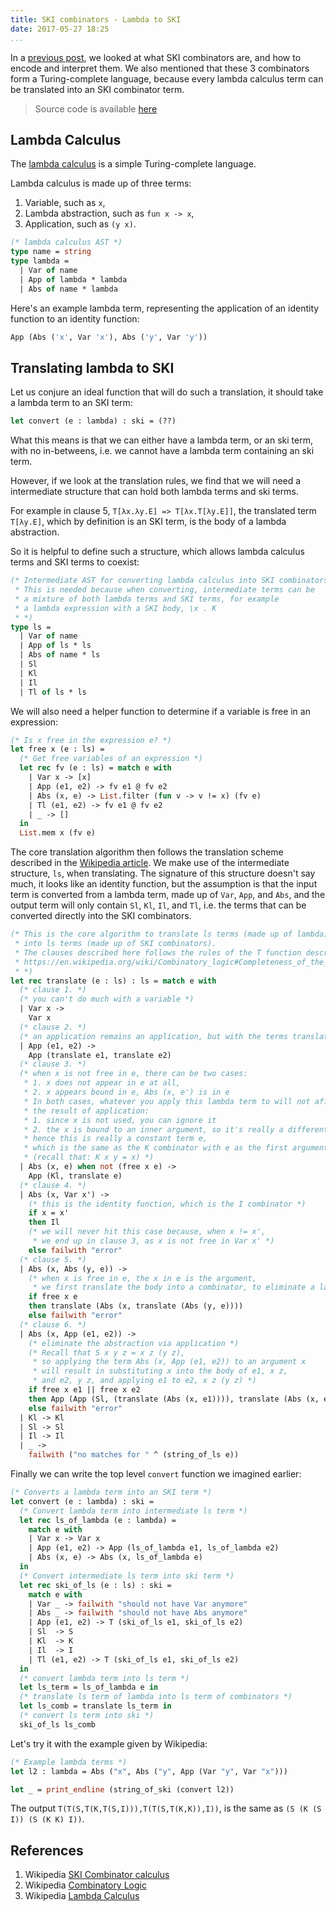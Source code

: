 ```yaml
---
title: SKI combinators - Lambda to SKI
date: 2017-05-27 18:25
...
```


In a [previous post](./ski.html),
we looked at what SKI combinators are, and how to encode and interpret them.
We also mentioned that these 3 combinators form a Turing-complete language,
because every lambda calculus term can be translated into an SKI combinator term.

> Source code is available [here](https://github.com/ngzhian/ski)

## Lambda Calculus

The [lambda calculus](https://en.wikipedia.org/wiki/Lambda_calculus)
is a simple Turing-complete language.

[^1]: Wikipedia [Combinatory Logic](https://en.wikipedia.org/wiki/Combinatory_logic#Completeness_of_the_S-K_basis)


Lambda calculus is made up of three terms:

1. Variable, such as `x`,
2. Lambda abstraction, such as `fun x -> x`,
3. Application, such as `(y x)`.

```ocaml
(* lambda calculus AST *)
type name = string
type lambda =
  | Var of name
  | App of lambda * lambda
  | Abs of name * lambda
```

Here's an example lambda term,
representing the application of an identity function to an identity function:

```ocaml
App (Abs ('x', Var 'x'), Abs ('y', Var 'y'))
```

## Translating lambda to SKI

Let us conjure an ideal function that will do such a translation,
it should take a lambda term to an SKI term:

```ocaml
let convert (e : lambda) : ski = (??)
```

What this means is that we can either have a lambda term, or an ski term, with no in-betweens,
i.e. we cannot have a lambda term containing an ski term.

However, if we look at the translation rules,
we find that we will need a intermediate structure that can hold both lambda terms
and ski terms.

For example in clause 5, `T[λx.λy.E] => T[λx.T[λy.E]]`,
the translated term `T[λy.E]`, which by definition is an SKI term,
is the body of a lambda abstraction.

So it is helpful to define such a structure,
which allows lambda calculus terms and SKI terms to coexist:

```ocaml
(* Intermediate AST for converting lambda calculus into SKI combinators.
 * This is needed because when converting, intermediate terms can be
 * a mixture of both lambda terms and SKI terms, for example
 * a lambda expression with a SKI body, \x . K
 * *)
type ls =
  | Var of name
  | App of ls * ls
  | Abs of name * ls
  | Sl
  | Kl
  | Il
  | Tl of ls * ls
```

We will also need a helper function to determine if a variable is free in an expression:

```ocaml
(* Is x free in the expression e? *)
let free x (e : ls) =
  (* Get free variables of an expression *)
  let rec fv (e : ls) = match e with
    | Var x -> [x]
    | App (e1, e2) -> fv e1 @ fv e2
    | Abs (x, e) -> List.filter (fun v -> v != x) (fv e)
    | Tl (e1, e2) -> fv e1 @ fv e2
    | _ -> []
  in
  List.mem x (fv e)
```

The core translation algorithm then follows the translation scheme
described in the
[Wikipedia article](https://en.wikipedia.org/wiki/Combinatory_logic#Completeness_of_the_S-K_basis).
We make use of the intermediate structure, `ls`, when translating.
The signature of this structure doesn't say much, it looks like an identity function,
but the assumption is that the input term is converted from a lambda term,
made up of `Var`, `App`, and `Abs`, and the output term will only contain
`Sl`, `Kl`, `Il`, and `Tl`, i.e. the terms that can be converted
directly into the SKI combinators.

```ocaml
(* This is the core algorithm to translate ls terms (made up of lambda)
 * into ls terms (made up of SKI combinators).
 * The clauses described here follows the rules of the T function described at
 * https://en.wikipedia.org/wiki/Combinatory_logic#Completeness_of_the_S-K_basis
 * *)
let rec translate (e : ls) : ls = match e with
  (* clause 1. *)
  (* you can't do much with a variable *)
  | Var x ->
    Var x
  (* clause 2. *)
  (* an application remains an application, but with the terms translated *)
  | App (e1, e2) ->
    App (translate e1, translate e2)
  (* clause 3. *)
  (* when x is not free in e, there can be two cases:
   * 1. x does not appear in e at all,
   * 2. x appears bound in e, Abs (x, e') is in e
   * In both cases, whatever you apply this lambda term to will not affect
   * the result of application:
   * 1. since x is not used, you can ignore it
   * 2. the x is bound to an inner argument, so it's really a different x from this
   * hence this is really a constant term e,
   * which is the same as the K combinator with e as the first argument.
   * (recall that: K x y = x) *)
  | Abs (x, e) when not (free x e) ->
    App (Kl, translate e)
  (* clause 4. *)
  | Abs (x, Var x') ->
    (* this is the identity function, which is the I combinator *)
    if x = x'
    then Il
    (* we will never hit this case because, when x != x',
     * we end up in clause 3, as x is not free in Var x' *)
    else failwith "error"
  (* clause 5. *)
  | Abs (x, Abs (y, e)) ->
    (* when x is free in e, the x in e is the argument,
     * we first translate the body into a combinator, to eliminate a layer of abstraction *)
    if free x e
    then translate (Abs (x, translate (Abs (y, e))))
    else failwith "error"
  (* clause 6. *)
  | Abs (x, App (e1, e2)) ->
    (* eliminate the abstraction via application *)
    (* Recall that S x y z = x z (y z),
     * so applying the term Abs (x, App (e1, e2)) to an argument x
     * will result in substituting x into the body of e1, x z,
     * and e2, y z, and applying e1 to e2, x z (y z) *)
    if free x e1 || free x e2
    then App (App (Sl, (translate (Abs (x, e1)))), translate (Abs (x, e2)))
    else failwith "error"
  | Kl -> Kl
  | Sl -> Sl
  | Il -> Il
  | _ ->
    failwith ("no matches for " ^ (string_of_ls e))
```

Finally we can write the top level `convert` function we imagined earlier:

```ocaml
(* Converts a lambda term into an SKI term *)
let convert (e : lambda) : ski =
  (* Convert lambda term into intermediate ls term *)
  let rec ls_of_lambda (e : lambda) =
    match e with
    | Var x -> Var x
    | App (e1, e2) -> App (ls_of_lambda e1, ls_of_lambda e2)
    | Abs (x, e) -> Abs (x, ls_of_lambda e)
  in
  (* Convert intermediate ls term into ski term *)
  let rec ski_of_ls (e : ls) : ski =
    match e with
    | Var _ -> failwith "should not have Var anymore"
    | Abs _ -> failwith "should not have Abs anymore"
    | App (e1, e2) -> T (ski_of_ls e1, ski_of_ls e2)
    | Sl  -> S
    | Kl  -> K
    | Il  -> I
    | Tl (e1, e2) -> T (ski_of_ls e1, ski_of_ls e2)
  in
  (* convert lambda term into ls term *)
  let ls_term = ls_of_lambda e in
  (* translate ls term of lambda into ls term of combinators *)
  let ls_comb = translate ls_term in
  (* convert ls term into ski *)
  ski_of_ls ls_comb
```

Let's try it with the example given by Wikipedia:

```ocaml
(* Example lambda terms *)
let l2 : lambda = Abs ("x", Abs ("y", App (Var "y", Var "x")))

let _ = print_endline (string_of_ski (convert l2))
```

The output `T(T(S,T(K,T(S,I))),T(T(S,T(K,K)),I))`, is the same as `(S (K (S I)) (S (K K) I))`.

## References

1. Wikipedia [SKI Combinator calculus](https://en.wikipedia.org/wiki/SKI_combinator_calculus)
2. Wikipedia [Combinatory Logic](https://en.wikipedia.org/wiki/Combinatory_logic)
3. Wikipedia [Lambda Calculus](https://en.wikipedia.org/wiki/Lambda_calculus#Free_variables)
